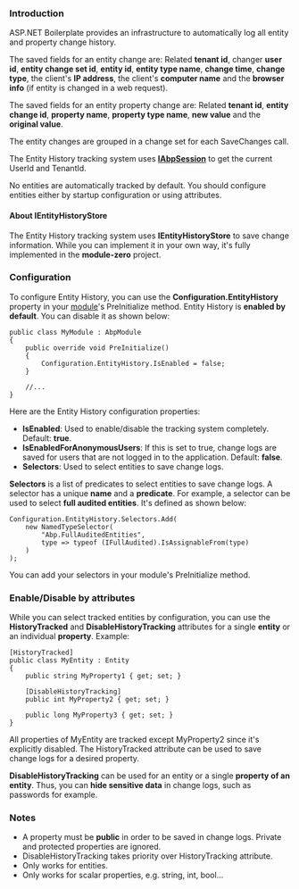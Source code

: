 ### Introduction

ASP.NET Boilerplate provides an infrastructure to automatically log all
entity and property change history.

The saved fields for an entity change are: Related **tenant id**,
changer **user id**, **entity change set id**, **entity id**,
**entity type name**, **change time**, **change type**, the client's
**IP address**, the client's **computer name** and the **browser info** (if
entity is changed in a web request).

The saved fields for an entity property change are: Related **tenant id**,
**entity change id**, **property name**, **property type name**,
**new value** and the **original value**.

The entity changes are grouped in a change set for each SaveChanges call.

The Entity History tracking system uses
[**IAbpSession**](/Pages/Documents/Abp-Session) to
get the current UserId and TenantId.

No entities are automatically tracked by default. You should configure entities either by startup configuration or using attributes.

#### About IEntityHistoryStore

The Entity History tracking system uses **IEntityHistoryStore** to
save change information. While you can implement it in your own way,
it's fully implemented in the **module-zero** project.

### Configuration

To configure Entity History, you can use the
**Configuration.EntityHistory** property
in your [module](/Pages/Documents/Module-System)'s PreInitialize method.
Entity History is **enabled by default**.
You can disable it as shown below:

    public class MyModule : AbpModule
    {
        public override void PreInitialize()
        {
            Configuration.EntityHistory.IsEnabled = false;
        }

        //...
    }

Here are the Entity History configuration properties:

-   **IsEnabled**: Used to enable/disable the tracking system completely.
    Default: **true**.
-   **IsEnabledForAnonymousUsers**: If this is set to true, change logs
    are saved for users that are not logged in to the application.
    Default: **false**.
-   **Selectors**: Used to select entities to save change logs.

**Selectors** is a list of predicates to select entities to save
change logs. A selector has a unique **name** and a **predicate**.
For example, a selector can be used to select **full audited entities**.
It's defined as shown below:

    Configuration.EntityHistory.Selectors.Add(
        new NamedTypeSelector(
            "Abp.FullAuditedEntities",
            type => typeof (IFullAudited).IsAssignableFrom(type)
        )
    );

You can add your selectors in your module's PreInitialize method.

### Enable/Disable by attributes

While you can select tracked entities by configuration, you can use the
**HistoryTracked** and **DisableHistoryTracking** attributes for a single
**entity** or an individual **property**. Example:

    [HistoryTracked]
    public class MyEntity : Entity
    {
        public string MyProperty1 { get; set; }

        [DisableHistoryTracking]
        public int MyProperty2 { get; set; }

        public long MyProperty3 { get; set; }
    }

All properties of MyEntity are tracked except MyProperty2 since it's
explicitly disabled. The HistoryTracked attribute can be used to
save change logs for a desired property.

**DisableHistoryTracking** can be used for an entity or a single **property of an
entity**. Thus, you can **hide sensitive data** in change logs, such as
passwords for example.

### Notes

-   A property must be **public** in order to be saved in change logs.
    Private and protected properties are ignored.
-   DisableHistoryTracking takes priority over HistoryTracking attribute.
-   Only works for entities.
-   Only works for scalar properties, e.g. string, int, bool...
